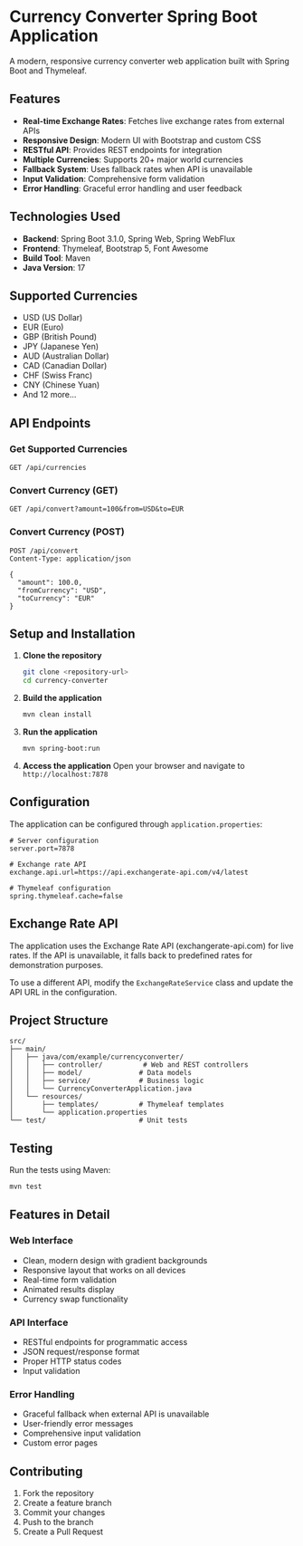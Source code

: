 # Currency Converter Spring Boot Application

A modern, responsive currency converter web application built with Spring Boot and Thymeleaf.

## Features

- **Real-time Exchange Rates**: Fetches live exchange rates from external APIs
- **Responsive Design**: Modern UI with Bootstrap and custom CSS
- **RESTful API**: Provides REST endpoints for integration
- **Multiple Currencies**: Supports 20+ major world currencies
- **Fallback System**: Uses fallback rates when API is unavailable
- **Input Validation**: Comprehensive form validation
- **Error Handling**: Graceful error handling and user feedback

## Technologies Used

- **Backend**: Spring Boot 3.1.0, Spring Web, Spring WebFlux
- **Frontend**: Thymeleaf, Bootstrap 5, Font Awesome
- **Build Tool**: Maven
- **Java Version**: 17

## Supported Currencies

- USD (US Dollar)
- EUR (Euro)
- GBP (British Pound)
- JPY (Japanese Yen)
- AUD (Australian Dollar)
- CAD (Canadian Dollar)
- CHF (Swiss Franc)
- CNY (Chinese Yuan)
- And 12 more...

## API Endpoints

### Get Supported Currencies
```
GET /api/currencies
```

### Convert Currency (GET)
```
GET /api/convert?amount=100&from=USD&to=EUR
```

### Convert Currency (POST)
```
POST /api/convert
Content-Type: application/json

{
  "amount": 100.0,
  "fromCurrency": "USD",
  "toCurrency": "EUR"
}
```

## Setup and Installation

1. **Clone the repository**
   ```bash
   git clone <repository-url>
   cd currency-converter
   ```

2. **Build the application**
   ```bash
   mvn clean install
   ```

3. **Run the application**
   ```bash
   mvn spring-boot:run
   ```

4. **Access the application**
   Open your browser and navigate to `http://localhost:7878`

## Configuration

The application can be configured through `application.properties`:

```properties
# Server configuration
server.port=7878

# Exchange rate API
exchange.api.url=https://api.exchangerate-api.com/v4/latest

# Thymeleaf configuration
spring.thymeleaf.cache=false
```

## Exchange Rate API

The application uses the Exchange Rate API (exchangerate-api.com) for live rates. If the API is unavailable, it falls back to predefined rates for demonstration purposes.

To use a different API, modify the `ExchangeRateService` class and update the API URL in the configuration.

## Project Structure

```
src/
├── main/
│   ├── java/com/example/currencyconverter/
│   │   ├── controller/          # Web and REST controllers
│   │   ├── model/              # Data models
│   │   ├── service/            # Business logic
│   │   └── CurrencyConverterApplication.java
│   └── resources/
│       ├── templates/          # Thymeleaf templates
│       └── application.properties
└── test/                       # Unit tests
```

## Testing

Run the tests using Maven:
```bash
mvn test
```

## Features in Detail

### Web Interface
- Clean, modern design with gradient backgrounds
- Responsive layout that works on all devices
- Real-time form validation
- Animated results display
- Currency swap functionality

### API Interface
- RESTful endpoints for programmatic access
- JSON request/response format
- Proper HTTP status codes
- Input validation

### Error Handling
- Graceful fallback when external API is unavailable
- User-friendly error messages
- Comprehensive input validation
- Custom error pages

## Contributing

1. Fork the repository
2. Create a feature branch
3. Commit your changes
4. Push to the branch
5. Create a Pull Request

